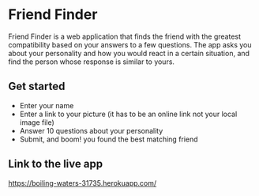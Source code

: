 # Friend Finder
Friend Finder is a web application that finds the friend with the greatest compatibility based on your answers to a few questions. The app asks you about your personality and how you would react in a certain situation, and find the person whose response is similar to yours.

## Get started
* Enter your name
* Enter a link to your picture (it has to be an online link not your local image file)
* Answer 10 questions about your personality
* Submit, and boom! you found the best matching friend

## Link to the live app
https://boiling-waters-31735.herokuapp.com/
